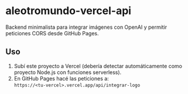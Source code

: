 # aleotromundo-vercel-api

Backend minimalista para integrar imágenes con OpenAI y permitir peticiones CORS desde GitHub Pages.

## Uso

1. Subí este proyecto a Vercel (debería detectar automáticamente como proyecto Node.js con funciones serverless).
2. En GitHub Pages hacé las peticiones a:  
   `https://<tu-vercel>.vercel.app/api/integrar-logo`